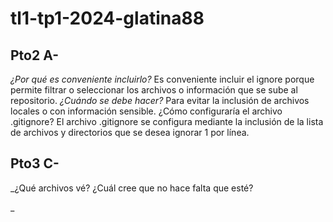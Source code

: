 # tl1-tp1-2024-glatina88
## Pto2 A- 
_¿Por qué es conveniente incluirlo?_
Es conveniente incluir el ignore porque permite filtrar o seleccionar los archivos o información que se sube al repositorio.
_¿Cuándo se debe hacer?_
Para evitar la inclusión de archivos locales o con información sensible.
¿Cómo configuraría el archivo .gitignore?
El archivo .gitignore se configura mediante la inclusión de la lista de archivos y directorios que se desea ignorar 1 por línea.

## Pto3 C-
_¿Qué archivos vé? ¿Cuál cree que no hace falta que esté?

_